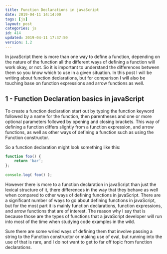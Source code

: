 ```yaml
---
title: Function Declarations in javaScript
date: 2019-04-11 14:14:00
tags: [js]
layout: post
categories: js
id: 414
updated: 2019-04-11 17:37:50
version: 1.2
---
```


In javaScript there is more than one way to define a function, depending on the nature of the function all the different ways of defining a function will work okay, or not. So it is important to understand the differences between them so you know which to use in a given situation. In this post I will be writing about function declarations, but for comparison I will also be touching base on function expressions and arrow functions as well.

<!-- more -->

## 1 - Function Declaration basics in javaScript

To create a function declaration start out by typing the function keyword followed by a name for the function, then parentheses and one or more  optional parameters followed by opening and closing brackets. This way of defining a function differs slightly from a function expression, and arrow functions, as well as other ways of defining a function such as using the Function constructor. 

So a function declaration might look something like this:

```js
function foo() {
    return 'bar';
};
 
console.log( foo() );
```

However there is more to a function declaration in javaScript than just the lexical structure of it, there differences in the way that they behave as well when compared to other ways of defining functions in javaScript. There are a significant number of ways to go about defining functions in javaScript, but for the most part it is mainly function declarations, function expressions, and arrow functions that are of interest. The reason why I say that is because those are the types of functions that a javaScript developer will run into most of the time when studying code examples in the wild. 

Sure there are some wried ways of defining them that involve passing a string to the Function constructor or making use of eval, but running into the use of that is rare, and I do not want to get to far off topic from function declarations.
